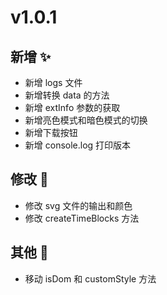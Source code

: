 # v1.0.1

## 新增 ✨

- 新增 logs 文件
- 新增转换 data 的方法
- 新增 extInfo 参数的获取
- 新增亮色模式和暗色模式的切换
- 新增下载按钮
- 新增 console.log 打印版本

## 修改 📝

- 修改 svg 文件的输出和颜色
- 修改 createTimeBlocks 方法

## 其他 🎨

- 移动 isDom 和 customStyle 方法
